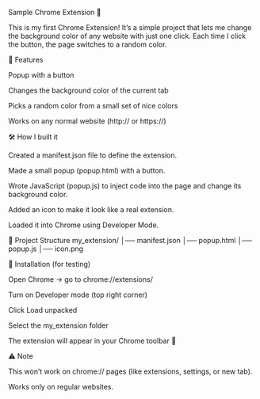Sample Chrome Extension 🎨

This is my first Chrome Extension! It’s a simple project that lets me change the background color of any website with just one click. Each time I click the button, the page switches to a random color.

🚀 Features

Popup with a button

Changes the background color of the current tab

Picks a random color from a small set of nice colors

Works on any normal website (http:// or https://)

🛠️ How I built it

Created a manifest.json file to define the extension.

Made a small popup (popup.html) with a button.

Wrote JavaScript (popup.js) to inject code into the page and change its background color.

Added an icon to make it look like a real extension.

Loaded it into Chrome using Developer Mode.

📂 Project Structure
my_extension/
│── manifest.json
│── popup.html
│── popup.js
│── icon.png

🔧 Installation (for testing)

Open Chrome → go to chrome://extensions/

Turn on Developer mode (top right corner)

Click Load unpacked

Select the my_extension folder

The extension will appear in your Chrome toolbar 🎉

⚠️ Note

This won’t work on chrome:// pages (like extensions, settings, or new tab).

Works only on regular websites.
